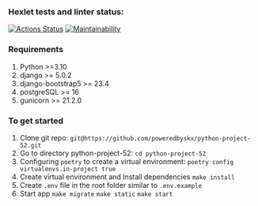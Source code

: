 ### Hexlet tests and linter status:

[![Actions Status](https://github.com/poweredbyskx/python-project-52/actions/workflows/hexlet-check.yml/badge.svg)](https://github.com/poweredbyskx/python-project-52/actions)
[![Maintainability](https://qlty.sh/badges/59faff8e-9312-470d-a869-8fa742ed3539/maintainability.svg)](https://qlty.sh/gh/poweredbyskx/projects/python-project-52)

### Requirements
1. Python >=3.10
2. django >= 5.0.2
3. django-bootstrap5 >= 23.4
4. postgreSQL >= 16
5. gunicorn >= 21.2.0


### To get started
1. Clone git repo:
  `git@https://github.com/poweredbyskx/python-project-52.git`
2. Go to directory python-project-52:
  `cd python-project-52`
3.  Configuring `poetry` to create a virtual environment:
  `poetry config virtualenvs.in-project true`
4.  Create virtual environment and Install dependencies
  `make install`
5. Create `.env` file in the root folder similar to `.env.example`
5. Start app
  `make migrate`
  `make static`
  `make start`